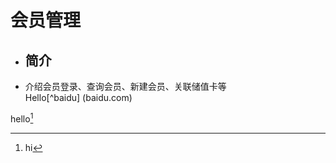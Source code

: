 # 会员管理

* ## 简介  
* 介绍会员登录、查询会员、新建会员、关联储值卡等  
Hello[^baidu] (baidu.com)


hello[^hello]


[^hello]: hi
